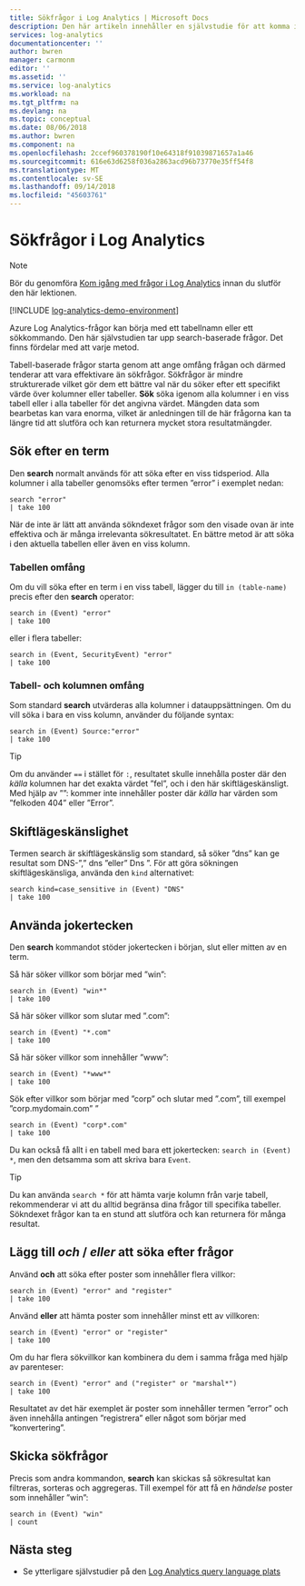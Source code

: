 ```yaml
---
title: Sökfrågor i Log Analytics | Microsoft Docs
description: Den här artikeln innehåller en självstudie för att komma igång skriva sökfrågor i Log Analytics.
services: log-analytics
documentationcenter: ''
author: bwren
manager: carmonm
editor: ''
ms.assetid: ''
ms.service: log-analytics
ms.workload: na
ms.tgt_pltfrm: na
ms.devlang: na
ms.topic: conceptual
ms.date: 08/06/2018
ms.author: bwren
ms.component: na
ms.openlocfilehash: 2ccef960378190f10e64318f91039871657a1a46
ms.sourcegitcommit: 616e63d6258f036a2863acd96b73770e35ff54f8
ms.translationtype: MT
ms.contentlocale: sv-SE
ms.lasthandoff: 09/14/2018
ms.locfileid: "45603761"
---
```

# <a name="search-queries-in-log-analytics"></a>Sökfrågor i Log Analytics

> [!NOTE]
> Bör du genomföra [Kom igång med frågor i Log Analytics](get-started-queries.md) innan du slutför den här lektionen.

[!INCLUDE [log-analytics-demo-environment](../../../includes/log-analytics-demo-environment.md)]

Azure Log Analytics-frågor kan börja med ett tabellnamn eller ett sökkommando. Den här självstudien tar upp search-baserade frågor. Det finns fördelar med att varje metod.

Tabell-baserade frågor starta genom att ange omfång frågan och därmed tenderar att vara effektivare än sökfrågor. Sökfrågor är mindre strukturerade vilket gör dem ett bättre val när du söker efter ett specifikt värde över kolumner eller tabeller. **Sök** söka igenom alla kolumner i en viss tabell eller i alla tabeller för det angivna värdet. Mängden data som bearbetas kan vara enorma, vilket är anledningen till de här frågorna kan ta längre tid att slutföra och kan returnera mycket stora resultatmängder.

## <a name="search-a-term"></a>Sök efter en term
Den **search** normalt används för att söka efter en viss tidsperiod. Alla kolumner i alla tabeller genomsöks efter termen ”error” i exemplet nedan:

```KQL
search "error"
| take 100
```

När de inte är lätt att använda sökndexet frågor som den visade ovan är inte effektiva och är många irrelevanta sökresultatet. En bättre metod är att söka i den aktuella tabellen eller även en viss kolumn.

### <a name="table-scoping"></a>Tabellen omfång
Om du vill söka efter en term i en viss tabell, lägger du till `in (table-name)` precis efter den **search** operator:

```KQL
search in (Event) "error"
| take 100
```

eller i flera tabeller:
```KQL
search in (Event, SecurityEvent) "error"
| take 100
```

### <a name="table-and-column-scoping"></a>Tabell- och kolumnen omfång
Som standard **search** utvärderas alla kolumner i datauppsättningen. Om du vill söka i bara en viss kolumn, använder du följande syntax:

```KQL
search in (Event) Source:"error"
| take 100
```

> [!TIP]
> Om du använder `==` i stället för `:`, resultatet skulle innehålla poster där den *källa* kolumnen har det exakta värdet ”fel”, och i den här skiftlägeskänsligt. Med hjälp av ””: kommer inte innehåller poster där *källa* har värden som ”felkoden 404” eller ”Error”.

## <a name="case-sensitivity"></a>Skiftlägeskänslighet
Termen search är skiftlägeskänslig som standard, så söker ”dns” kan ge resultat som DNS-”,” dns ”eller” Dns ”. För att göra sökningen skiftlägeskänsliga, använda den `kind` alternativet:

```KQL
search kind=case_sensitive in (Event) "DNS"
| take 100
```

## <a name="use-wild-cards"></a>Använda jokertecken
Den **search** kommandot stöder jokertecken i början, slut eller mitten av en term.

Så här söker villkor som börjar med ”win”:
```KQL
search in (Event) "win*"
| take 100
```

Så här söker villkor som slutar med ”.com”:
```KQL
search in (Event) "*.com"
| take 100
```

Så här söker villkor som innehåller ”www”:
```KQL
search in (Event) "*www*"
| take 100
```

Sök efter villkor som börjar med ”corp” och slutar med ”.com”, till exempel ”corp.mydomain.com” ”

```KQL
search in (Event) "corp*.com"
| take 100
```

Du kan också få allt i en tabell med bara ett jokertecken: `search in (Event) *`, men den detsamma som att skriva bara `Event`.

> [!TIP]
> Du kan använda `search *` för att hämta varje kolumn från varje tabell, rekommenderar vi att du alltid begränsa dina frågor till specifika tabeller. Sökndexet frågor kan ta en stund att slutföra och kan returnera för många resultat.

## <a name="add-and--or-to-search-queries"></a>Lägg till *och* / *eller* att söka efter frågor
Använd **och** att söka efter poster som innehåller flera villkor:

```KQL
search in (Event) "error" and "register"
| take 100
```

Använd **eller** att hämta poster som innehåller minst ett av villkoren:

```KQL
search in (Event) "error" or "register"
| take 100
```

Om du har flera sökvillkor kan kombinera du dem i samma fråga med hjälp av parenteser:

```KQL
search in (Event) "error" and ("register" or "marshal*")
| take 100
```

Resultatet av det här exemplet är poster som innehåller termen ”error” och även innehålla antingen ”registrera” eller något som börjar med ”konvertering”.

## <a name="pipe-search-queries"></a>Skicka sökfrågor
Precis som andra kommandon, **search** kan skickas så sökresultat kan filtreras, sorteras och aggregeras. Till exempel för att få en *händelse* poster som innehåller ”win”:

```KQL
search in (Event) "win"
| count
```




## <a name="next-steps"></a>Nästa steg

- Se ytterligare självstudier på den [Log Analytics query language plats](https://docs.loganalytics.io)